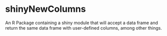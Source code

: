 # shinyNewColumns
An R Package containing a shiny module that will accept a data frame and return the same data frame with user-defined columns, among other things.
